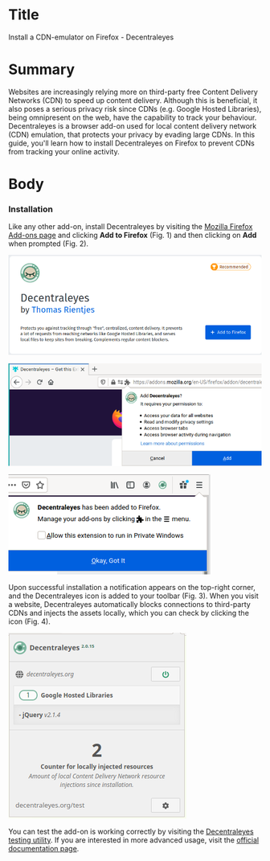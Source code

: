 # Title  #
Install a CDN-emulator on Firefox - Decentraleyes

# Summary #
Websites are increasingly relying more on third-party free Content Delivery Networks (CDN) to speed up content delivery.
Although this is beneficial, it also poses a serious privacy risk since CDNs (e.g. Google Hosted Libraries), being
omnipresent on the web, have the capability to track your behaviour. Decentraleyes is a browser add-on used for local
content delivery network (CDN) emulation, that protects your privacy by evading large CDNs. In this guide, you'll learn
how to install Decentraleyes on Firefox to prevent CDNs from tracking your online activity.

# Body #

### Installation ###
Like any other add-on, install Decentraleyes by visiting the [Mozilla Firefox Add-ons
page](https://addons.mozilla.org/en-US/firefox/addon/decentraleyes/) and clicking **Add to Firefox** (Fig. 1) and then
clicking on **Add** when prompted (Fig. 2).

![Fig. 1: Download uBlock Origin](../images/Firefox/decentraleyes-add.png)

![Fig. 2: Add Decentraleyes to Firefox](../images/Firefox/decentraleyes-prompt.png)

![Fig. 3: Notification of successful installation](../images/Firefox/decentraleyes-notify.png)

Upon successful installation a notification appears on the top-right corner, and the Decentraleyes icon is added to your
toolbar (Fig. 3). When you visit a website, Decentraleyes automatically blocks connections to third-party CDNs and
injects the assets locally, which you can check by clicking the icon (Fig. 4).

![Fig. 4: Decentraleyes pop-up interface](../images/Firefox/decentraleyes-test.png)

You can test the add-on is working correctly by visiting the [Decentraleyes testing
utility](https://decentraleyes.org/test/). If you are interested in more advanced usage, visit the [official
documentation page](https://git.synz.io/Synzvato/decentraleyes/-/wikis/).
